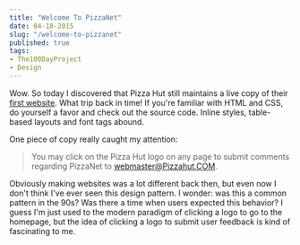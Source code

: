 ```yaml
---
title: "Welcome To PizzaNet"
date: 04-18-2015
slug: "/welcome-to-pizzanet"
published: true
tags:
- The100DayProject
- Design
---
```


Wow. So today I discovered that Pizza Hut still maintains a live copy of their [first website](http://www.pizzahut.com/assets/pizzanet/home.html). What trip back in time! If you're familiar with HTML and CSS, do yourself a favor and check out the source code. Inline styles, table-based layouts and font tags abound.

One piece of copy really caught my attention:

> You may click on the Pizza Hut logo on any page to submit comments regarding PizzaNet to webmaster@Pizzahut.COM.

Obviously making websites was a lot different back then, but even now I don't think I've ever seen this design pattern. I wonder: was this a common pattern in the 90s? Was there a time when users expected this behavior? I guess I'm just used to the modern paradigm of clicking a logo to go to the homepage, but the idea of clicking a logo to submit user feedback is kind of fascinating to me.
